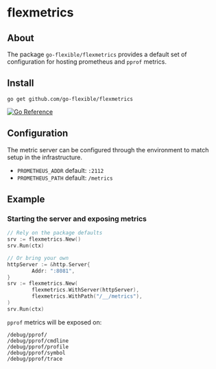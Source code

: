 # flexmetrics

## About

The package `go-flexible/flexmetrics` provides a default set of configuration for hosting prometheus and `pprof` metrics.

## Install

```shell
go get github.com/go-flexible/flexmetrics
```

[![Go Reference](https://pkg.go.dev/badge/github.com/go-flexible/flexmetrics.svg)](https://pkg.go.dev/github.com/go-flexible/flexmetrics)

## Configuration

The metric server can be configured through the environment to match setup in the infrastructure.

- `PROMETHEUS_ADDR` default: `:2112`
- `PROMETHEUS_PATH` default: `/metrics`

## Example

### Starting the server and exposing metrics

```go
// Rely on the package defaults
srv := flexmetrics.New()
srv.Run(ctx)

// Or bring your own
httpServer := &http.Server{
        Addr: ":8081",
}
srv := flexmetrics.New(
        flexmetrics.WithServer(httpServer),
        flexmetrics.WithPath("/__/metrics"),
)
srv.Run(ctx)
```

`pprof` metrics will be exposed on:

```text
/debug/pprof/
/debug/pprof/cmdline
/debug/pprof/profile
/debug/pprof/symbol
/debug/pprof/trace
```
